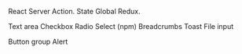 React Server Action.
State Global Redux.

Text area
Checkbox
Radio
Select (npm)
Breadcrumbs
Toast
File input

Button group
Alert